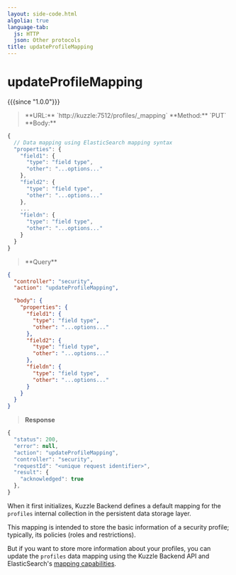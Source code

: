 ```yaml
---
layout: side-code.html
algolia: true
language-tab:
  js: HTTP
  json: Other protocols
title: updateProfileMapping
---
```



# updateProfileMapping

{{{since "1.0.0"}}}



<blockquote class="js">
<p>
**URL:** `http://kuzzle:7512/profiles/_mapping`  
**Method:** `PUT`  
**Body:**
</p>
</blockquote>


```js
{
  // Data mapping using ElasticSearch mapping syntax
  "properties": {
    "field1": {
      "type": "field type",
      "other": "...options..."
    },
    "field2": {
      "type": "field type",
      "other": "...options..."
    },
    ...
    "fieldn": {
      "type": "field type",
      "other": "...options..."
    }
  }
}
```

<blockquote class="json">
<p>
**Query**
</p>
</blockquote>

```json
{
  "controller": "security",
  "action": "updateProfileMapping",

  "body": {
    "properties": {
      "field1": {
        "type": "field type",
        "other": "...options..."
      },
      "field2": {
        "type": "field type",
        "other": "...options..."
      },
      "fieldn": {
        "type": "field type",
        "other": "...options..."
      }
    }
  }
}
```

>**Response**

```javascript
{
  "status": 200,
  "error": null,
  "action": "updateProfileMapping",
  "controller": "security",
  "requestId": "<unique request identifier>",
  "result": {
    "acknowledged": true
  },
}
```

When it first initializes, Kuzzle Backend defines a default mapping for the `profiles` internal collection in the persistent data storage layer.

This mapping is intended to store the basic information of a security profile; typically, its policies (roles and restrictions).

But if you want to store more information about your profiles, you can update the `profiles` data mapping using the Kuzzle Backend API and
ElasticSearch's [mapping capabilities](https://www.elastic.co/guide/en/elasticsearch/reference/5.x/mapping.html).
